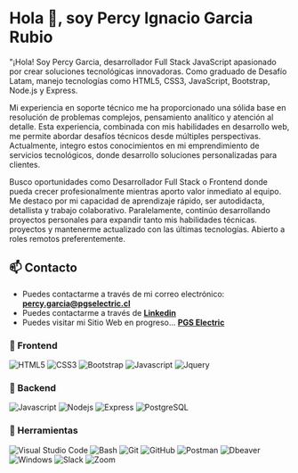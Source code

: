 # Hola 👋, soy Percy Ignacio Garcia Rubio

"¡Hola! Soy Percy Garcia, desarrollador Full Stack JavaScript apasionado por crear soluciones tecnológicas innovadoras. Como graduado de Desafío Latam, manejo tecnologías como HTML5, CSS3, JavaScript, Bootstrap, Node.js y Express.

Mi experiencia en soporte técnico me ha proporcionado una sólida base en resolución de problemas complejos, pensamiento analítico y atención al detalle. Esta experiencia, combinada con mis habilidades en desarrollo web, me permite abordar desafíos técnicos desde múltiples perspectivas. Actualmente, integro estos conocimientos en mi emprendimiento de servicios tecnológicos, donde desarrollo soluciones personalizadas para clientes.

Busco oportunidades como Desarrollador Full Stack o Frontend donde pueda crecer profesionalmente mientras aporto valor inmediato al equipo. Me destaco por mi capacidad de aprendizaje rápido, ser autodidacta, detallista y trabajo colaborativo. Paralelamente, continúo desarrollando proyectos personales para expandir tanto mis habilidades técnicas. proyectos y mantenerme actualizado con las últimas tecnologías. Abierto a roles remotos preferentemente.




## 📫 Contacto

- Puedes contactarme a través de mi correo electrónico: **<percy.garcia@pgselectric.cl>**
- Puedes contactarme a través de **[Linkedin]((https://www.linkedin.com/in/percygarciar/))**
- Puedes visitar mi Sitio Web en progreso... **[PGS Electric](https://pgselectric.cl)**

### 🎨 Frontend

![HTML5](https://img.shields.io/badge/HTML5-E34F26?style=for-the-badge&logo=html5&logoColor=white) ![CSS3](https://img.shields.io/badge/CSS3-1572B6?style=for-the-badge&logo=css3&logoColor=white) ![Bootstrap](https://img.shields.io/badge/Bootstrap-563D7C?style=for-the-badge&logo=bootstrap&logoColor=white) ![Javascript](https://img.shields.io/badge/Javascript-323330?style=for-the-badge&logo=javascript&logoColor=F7DF1E) ![Jquery](https://img.shields.io/badge/jQuery-0769AD?style=for-the-badge&logo=jquery&logoColor=white)

### 🔨 Backend

![Javascript](https://img.shields.io/badge/Javascript-323330?style=for-the-badge&logo=javascript&logoColor=F7DF1E) ![Nodejs](https://img.shields.io/badge/Node.js-43853D?style=for-the-badge&logo=node.js&logoColor=white) ![Express](https://img.shields.io/badge/Express.js-404D59?style=for-the-badge) ![PostgreSQL](https://img.shields.io/badge/PostgreSQL-316192?style=for-the-badge&logo=postgresql&logoColor=white)

### 📎 Herramientas

![Visual Studio Code](https://img.shields.io/badge/Visual%20Studio%20Code-007ACC?style=for-the-badge&logo=visual-studio-code&logoColor=white) ![Bash](https://img.shields.io/badge/Bash-121011?style=for-the-badge&logo=gnu-bash&logoColor=white) ![Git](https://img.shields.io/badge/git-%23F05033.svg?style=for-the-badge&logo=git&logoColor=white) ![GitHub](https://img.shields.io/badge/github-%23121011.svg?style=for-the-badge&logo=github&logoColor=white) ![Postman](https://img.shields.io/badge/Postman-FF6C37?style=for-the-badge&logo=postman&logoColor=white) ![Dbeaver](https://img.shields.io/badge/DBeaver-EE0000?style=for-the-badge&logo=dbeaver&logoColor=white)  ![Windows](https://img.shields.io/badge/Windows-0078D6?style=for-the-badge&logo=windows&logoColor=white) ![Slack](https://img.shields.io/badge/Slack-4A154B?style=for-the-badge&logo=slack&logoColor=white) ![Zoom](https://img.shields.io/badge/Zoom-2D8CFF?style=for-the-badge&logo=zoom&logoColor=white)
